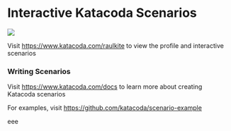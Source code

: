 # Interactive Katacoda Scenarios

[![](http://shields.katacoda.com/katacoda/raulkite/count.svg)](https://www.katacoda.com/raulkite "Get your profile on Katacoda.com")

Visit https://www.katacoda.com/raulkite to view the profile and interactive scenarios

### Writing Scenarios
Visit https://www.katacoda.com/docs to learn more about creating Katacoda scenarios

For examples, visit https://github.com/katacoda/scenario-example


eee
